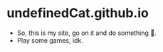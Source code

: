 # undefinedCat.github.io
- So, this is my site, go on it and do something 🤷‍.
- Play some games, idk.
